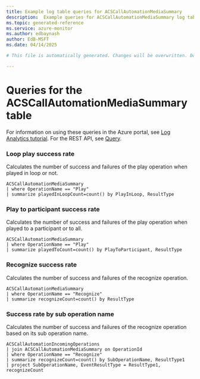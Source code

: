 ```yaml
---
title: Example log table queries for ACSCallAutomationMediaSummary
description:  Example queries for ACSCallAutomationMediaSummary log table
ms.topic: generated-reference
ms.service: azure-monitor
ms.author: edbaynash
author: EdB-MSFT
ms.date: 04/14/2025

# This file is automatically generated. Changes will be overwritten. Do not change this file directly. 

---
```


# Queries for the ACSCallAutomationMediaSummary table

For information on using these queries in the Azure portal, see [Log Analytics tutorial](/azure/azure-monitor/logs/log-analytics-tutorial). For the REST API, see [Query](/rest/api/loganalytics/query).


### Loop play success rate  


Calculates the number of success and failures of the play operation when played in loop or not.  

```query
ACSCallAutomationMediaSummary
| where OperationName == "Play"
| summarize playedInLoopCount=count() by PlayInLoop, ResultType
```



### Play to participant success rate  


Calculates the number of success and failures of the play operation when played to a participant or to all.  

```query
ACSCallAutomationMediaSummary
| where OperationName == "Play"
| summarize playedToCount=count() by PlayToParticipant, ResultType
```



### Recognize success rate  


Calculates the number of success and failures of the recognize operation.  

```query
ACSCallAutomationMediaSummary
| where OperationName == "Recognize"
| summarize recognizeCount=count() by ResultType
```



### Success rate by sub operation name  


Calculates the number of success and failures of the recognize operation based on its sub operation name.  

```query
ACSCallAutomationIncomingOperations
| join ACSCallAutomationMediaSummary on OperationId
| where OperationName == "Recognize"
| summarize recognizeCount=count() by SubOperationName, ResultType1
| project SubOperationName, EventResultType = ResultType1, recognizeCount
```

